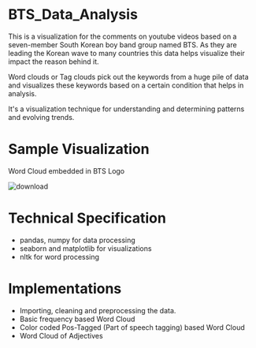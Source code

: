 # BTS_Data_Analysis

This is a visualization for the comments on youtube videos based on a seven-member South Korean boy band group named BTS. As they are leading the Korean wave to many countries this data helps visualize their impact the reason behind it.

Word clouds or Tag clouds pick out the keywords from a huge pile of data and visualizes these keywords based on a certain condition that helps in analysis. 

It's a visualization technique for understanding and determining patterns and evolving trends.

# Sample Visualization

Word Cloud embedded in BTS Logo

![download](https://user-images.githubusercontent.com/91866976/159209974-d73e7a58-3158-4473-96e9-ab7587cc8bb6.png)

# Technical Specification

 - pandas, numpy for data processing
 - seaborn and matplotlib for visualizations
 - nltk for word processing

# Implementations 
 - Importing, cleaning and preprocessing the data.
 - Basic frequency based Word Cloud 
 - Color coded Pos-Tagged (Part of speech tagging) based Word Cloud
 - Word Cloud of Adjectives
